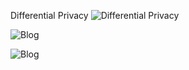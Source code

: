 Differential Privacy 
![Differential Privacy](https://meenavyas.wordpress.com/wp-content/uploads/2020/06/differentialprivacy-1.png?w=1200)

![Blog](https://meenavyas.wordpress.com/2020/06/12/differential-privacy-in-machine-learning-algorithms/)

![Blog](https://meenavyas.medium.com/differential-privacy-in-machine-learning-algorithms-9a4047b64875)
